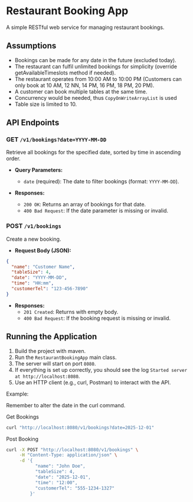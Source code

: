 # Restaurant Booking App

A simple RESTful web service for managing restaurant bookings.

## Assumptions
- Bookings can be made for any date in the future (excluded today).
- The restaurant can fulfil unlimited bookings for simplicity (override getAvailableTimeslots method if needed).
- The restaurant operates from 10:00 AM to 10:00 PM (Customers can only book at 10 AM, 12 NN, 14 PM, 16 PM, 18 PM, 20 PM).
- A customer can book multiple tables at the same time.
- Concurrency would be needed, thus ```CopyOnWriteArrayList``` is used
- Table size is limited to 10.

## API Endpoints

### GET `/v1/bookings?date=YYYY-MM-DD`

Retrieve all bookings for the specified date, sorted by time in ascending order.

- **Query Parameters:**
    - `date` (required): The date to filter bookings (format: `YYYY-MM-DD`).

- **Responses:**
    - `200 OK`: Returns an array of bookings for that date.
    - `400 Bad Request`: If the date parameter is missing or invalid.

### POST `/v1/bookings`

Create a new booking.

- **Request Body (JSON):**

```json
{
  "name": "Customer Name",
  "tableSize": 4,
  "date": "YYYY-MM-DD",
  "time": "HH:mm",
  "customerTel": "123-456-7890"
}
```

- **Responses:**
    - `201 Created`: Returns with empty body.
    - `400 Bad Request`: If the booking request is missing or invalid.

## Running the Application

1. Build the project with maven.
2. Run the `RestaurantBookingApp` main class.
3. The server will start on port `8080`.
4. If everything is set up correctly, you should see the log `Started server at http://localhost:8080`.
5. Use an HTTP client (e.g., curl, Postman) to interact with the API.

Example:

Remember to alter the date in the curl command.

Get Bookings
```bash
curl "http://localhost:8080/v1/bookings?date=2025-12-01"
```

Post Booking
```bash
curl -X POST "http://localhost:8080/v1/bookings" \
     -H "Content-Type: application/json" \
     -d '{
           "name": "John Doe",
           "tableSize": 4,
           "date": "2025-12-01",
           "time": "12:00",
           "customerTel": "555-1234-1327"
         }'
```